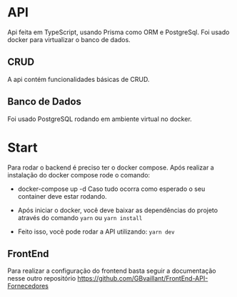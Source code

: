 # API
Api feita em TypeScript, usando Prisma como ORM e PostgreSql. Foi usado docker para virtualizar o banco de dados.

## CRUD
A api contém funcionalidades básicas de CRUD.

## Banco de Dados
Foi usado PostgreSQL rodando em ambiente virtual no docker.

# Start
Para rodar o backend é preciso ter o docker compose.
Após realizar a instalação do docker compose rode o comando:
 - docker-compose up -d 
Caso tudo ocorra como esperado o seu container deve estar rodando.

- Após iniciar o docker, você deve baixar as dependências do projeto através do comando `yarn` ou `yarn install`
- Feito isso, você pode rodar a API utilizando: `yarn dev`

## FrontEnd
Para realizar a configuração do frontend basta seguir a documentação nesse outro repositório
https://github.com/GBvaillant/FrontEnd-API-Fornecedores

